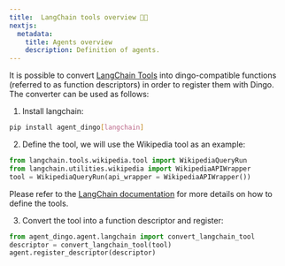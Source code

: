 ```yaml
---
title:  LangChain tools overview 🦜️🔗 
nextjs:
  metadata:
    title: Agents overview
    description: Definition of agents.
---
```


It is possible to convert [LangChain Tools](https://python.langchain.com/docs/modules/agents/tools/) into dingo-compatible functions (referred to as function descriptors) in order to register them with Dingo. The converter can be used as follows:

1. Install langchain:

```bash
pip install agent_dingo[langchain]
```

2. Define the tool, we will use the Wikipedia tool as an example:

```python
from langchain.tools.wikipedia.tool import WikipediaQueryRun
from langchain.utilities.wikipedia import WikipediaAPIWrapper
tool = WikipediaQueryRun(api_wrapper = WikipediaAPIWrapper())
```

Please refer to the [LangChain documentation](https://python.langchain.com/docs/modules/agents/tools/) for more details on how to define the tools.

3. Convert the tool into a function descriptor and register:

```python
from agent_dingo.agent.langchain import convert_langchain_tool
descriptor = convert_langchain_tool(tool)
agent.register_descriptor(descriptor)
```